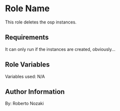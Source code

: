 Role Name
=========

This role deletes the osp instances.

Requirements
------------

It can only run if the instances are created, obviously...

Role Variables
--------------

Variables used: N/A

Author Information
------------------

By: Roberto Nozaki
